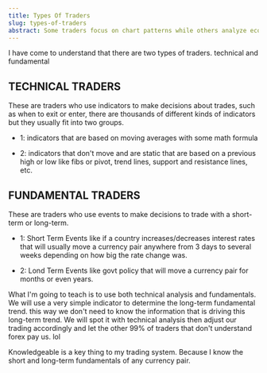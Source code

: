 ```yaml
---
title: Types Of Traders
slug: types-of-traders
abstract: Some traders focus on chart patterns while others analyze economic data.
---
```


I have come to understand that there are two types of traders. technical and fundamental 

## TECHNICAL TRADERS 

These are traders who use indicators to make decisions about trades, such as when to exit or enter, there are thousands of different kinds of indicators but they usually fit into two groups. 

- 1: indicators that are based on moving averages with some math formula 

- 2: indicators that don't move and are static that are based on a previous high or low like fibs or pivot, trend lines, support and resistance lines, etc. 

## FUNDAMENTAL TRADERS 

These are traders who use events to make decisions to trade with a short-term or long-term. 

- 1: Short Term Events like if a country increases/decreases interest rates that will usually move a currency pair anywhere from 3 days to several weeks depending on how big the rate change was. 

- 2: Lond Term Events like govt policy that will move a currency pair for months or even years. 

What I'm going to teach is to use both technical analysis and fundamentals. We will use a very simple indicator to determine the long-term fundamental trend. this way we don't need to know the information that is driving this long-term trend. We will spot it with technical analysis then adjust our trading accordingly and let the other 99% of traders that don't understand forex pay us. lol 

Knowledgeable is a key thing to my trading system. Because I know the short and long-term fundamentals of any currency pair. 
